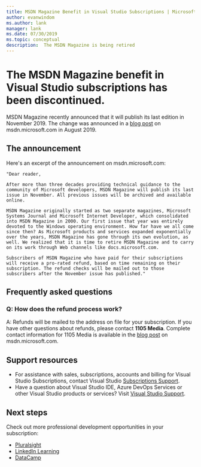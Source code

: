 ```yaml
---
title: MSDN Magazine Benefit in Visual Studio Subscriptions | Microsoft Docs
author: evanwindom
ms.author: lank
manager: lank
ms.date: 07/30/2019
ms.topic: conceptual
description:  The MSDN Magazine is being retired
---
```


# The MSDN Magazine benefit in Visual Studio subscriptions has been discontinued.

MSDN Magazine recently announced that it will publish its last edition in November 2019.  The change was announced in a [blog post](https://msdn.microsoft.com/en-us/magazine/mt833502.aspx?) on msdn.microsoft.com in August 2019.  

## The announcement
Here's an excerpt of the announcement on msdn.microsoft.com:

    "Dear reader,

    After more than three decades providing technical guidance to the community of Microsoft developers, MSDN Magazine will publish its last issue in November. All previous issues will be archived and available online.

    MSDN Magazine originally started as two separate magazines, Microsoft Systems Journal and Microsoft Internet Developer, which consolidated into MSDN Magazine in 2000. Our first issue that year was entirely devoted to the Windows operating environment. How far have we all come since then? As Microsoft products and services expanded exponentially over the years, MSDN Magazine has gone through its own evolution, as well. We realized that it is time to retire MSDN Magazine and to carry on its work through Web channels like docs.microsoft.com.

    Subscribers of MSDN Magazine who have paid for their subscriptions will receive a pro-rated refund, based on time remaining on their subscription. The refund checks will be mailed out to those subscribers after the November issue has published."

## Frequently asked questions
### Q: How does the refund process work?
A: Refunds will be mailed to the address on file for your subscription. If you have other questions about refunds, please contact **1105 Media**.  Complete contact information for 1105 Media is available in the [blog post](https://msdn.microsoft.com/en-us/magazine/mt833502.aspx?) on msdn.microsoft.com.  

## Support resources
- For assistance with sales, subscriptions, accounts and billing for Visual Studio Subscriptions, contact Visual Studio [Subscriptions Support](https://visualstudio.microsoft.com/subscriptions/support/).
- Have a question about Visual Studio IDE, Azure DevOps Services or other Visual Studio products or services?  Visit [Visual Studio Support](https://visualstudio.microsoft.com/support/).

## Next steps
Check out more professional development opportunities in your subscription:
- [Pluralsight](vs-pluralsight.md)
- [LinkedIn Learning](vs-linkedin-learning.md)
- [DataCamp](vs-datacamp.md)